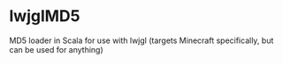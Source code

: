 lwjglMD5
========

MD5 loader in Scala for use with lwjgl (targets Minecraft specifically, but can be used for anything)
